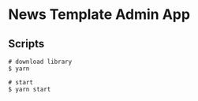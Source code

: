 # News Template Admin App

## Scripts

    # download library
    $ yarn

    # start
    $ yarn start
